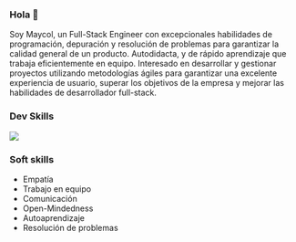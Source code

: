### Hola 👋

   Soy Maycol, un Full-Stack Engineer con excepcionales habilidades de programación, depuración y resolución de problemas para garantizar la calidad general de un producto. Autodidacta, y de rápido aprendizaje que trabaja eficientemente en equipo. Interesado en desarrollar y gestionar proyectos utilizando metodologías ágiles para garantizar una excelente experiencia de usuario, superar los objetivos de la empresa y mejorar las habilidades de desarrollador full-stack.

### Dev Skills

<p>
  <a href="https://skillicons.dev">
    <img src="https://skillicons.dev/icons?i=ruby,rails,postgresql,git,github,javascript,typescript,react,html,css,figma" />
  </a>
</p>


### Soft skills
   - Empatía
   - Trabajo en equipo
   - Comunicación
   - Open-Mindedness
   - Autoaprendizaje
   - Resolución de problemas
